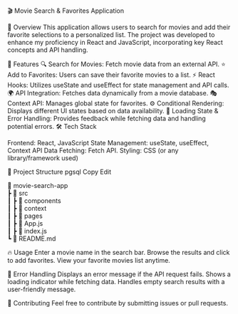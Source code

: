 🎬 Movie Search & Favorites Application

📌 Overview
This application allows users to search for movies and add their favorite selections to a personalized list. The project was developed to enhance my proficiency in React and JavaScript, incorporating key React concepts and API handling.

🚀 Features
🔍 Search for Movies: Fetch movie data from an external API.
⭐ Add to Favorites: Users can save their favorite movies to a list.
⚡ React Hooks: Utilizes useState and useEffect for state management and API calls.
🌍 API Integration: Fetches data dynamically from a movie database.
🎭 Context API: Manages global state for favorites.
⚙️ Conditional Rendering: Displays different UI states based on data availability.
🚦 Loading State & Error Handling: Provides feedback while fetching data and handling potential errors.
🛠️ Tech Stack

Frontend: React, JavaScript
State Management: useState, useEffect, Context API
Data Fetching: Fetch API.
Styling: CSS (or any library/framework used)

📁 Project Structure
pgsql
Copy
Edit

📂 movie-search-app  
 ┣ 📂 src  
 ┃ ┣ 📂 components  
 ┃ ┣ 📂 context  
 ┃ ┣ 📂 pages  
 ┃ ┣ 📜 App.js  
 ┃ ┣ 📜 index.js  
 ┗ 📜 README.md  

🔥 Usage
Enter a movie name in the search bar.
Browse the results and click to add favorites.
View your favorite movies list anytime.

🛑 Error Handling
Displays an error message if the API request fails.
Shows a loading indicator while fetching data.
Handles empty search results with a user-friendly message.

🤝 Contributing
Feel free to contribute by submitting issues or pull requests.


